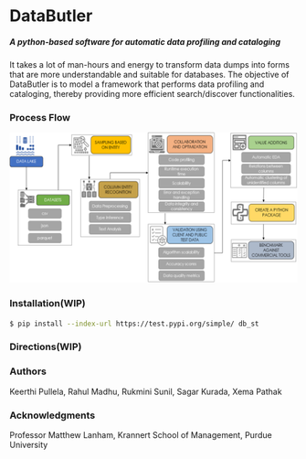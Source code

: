 # DataButler
##### A python-based software for automatic data profiling and cataloging

It takes a lot of man-hours and energy to transform data dumps into forms that are more understandable and suitable for databases. The objective of DataButler is to model a framework that performs data profiling and cataloging, thereby providing more efficient search/discover functionalities.

### Process Flow
![Methodology](https://github.com/DataButler/Data-Butler/blob/master/Processflow.png)

### Installation(WIP)

```sh
$ pip install --index-url https://test.pypi.org/simple/ db_st
```
### Directions(WIP)

### Authors
Keerthi Pullela, Rahul Madhu, Rukmini Sunil, Sagar Kurada, Xema Pathak

### Acknowledgments
Professor Matthew Lanham, 
Krannert School of Management,
Purdue University
